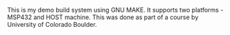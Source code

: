 This is my demo build system using GNU MAKE.
It supports two platforms - MSP432 and HOST machine.
This was done as part of a course by University of Colorado Boulder.
